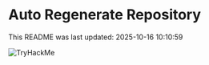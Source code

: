 # Auto Regenerate Repository

This README was last updated: 2025-10-16 10:10:59

 ![TryHackMe](https://tryhackme.com/badge/533634)